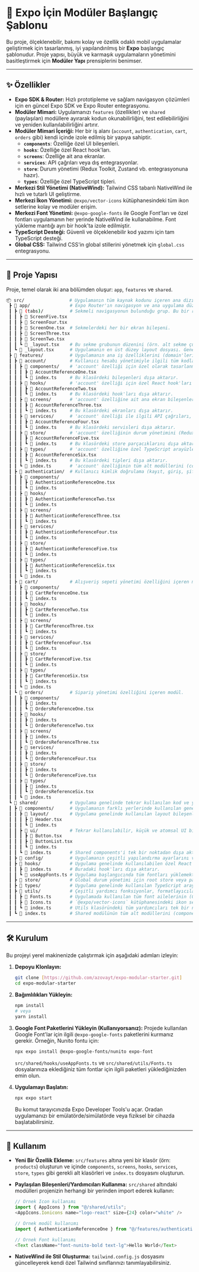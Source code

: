 # 🚀 Expo İçin Modüler Başlangıç Şablonu

Bu proje, ölçeklenebilir, bakımı kolay ve özellik odaklı mobil uygulamalar geliştirmek için tasarlanmış, iyi yapılandırılmış bir **Expo** başlangıç şablonudur. Proje yapısı, büyük ve karmaşık uygulamaların yönetimini basitleştirmek için **Modüler Yapı** prensiplerini benimser.

---

## ✨ Özellikler

- **Expo SDK & Router:** Hızlı prototipleme ve sağlam navigasyon çözümleri için en güncel Expo SDK ve Expo Router entegrasyonu.
- **Modüler Mimari:** Uygulamanızı `features` (özellikler) ve `shared` (paylaşılan) modüllere ayırarak kodun okunabilirliğini, test edilebilirliğini ve yeniden kullanılabilirliğini artırır.
- **Modüler Mimari İçeriği:** Her bir iş alanı (`account`, `authentication`, `cart`, `orders` gibi) kendi içinde izole edilmiş bir yapıya sahiptir.
  - **`components`**: Özelliğe özel UI bileşenleri.
  - **`hooks`**: Özelliğe özel React hook'ları.
  - **`screens`**: Özelliğe ait ana ekranlar.
  - **`services`**: API çağrıları veya dış entegrasyonlar.
  - **`store`**: Durum yönetimi (Redux Toolkit, Zustand vb. entegrasyonuna hazır).
  - **`types`**: Özelliğe özel TypeScript tipleri.
- **Merkezi Stil Yönetimi (NativeWind):** Tailwind CSS tabanlı NativeWind ile hızlı ve tutarlı UI geliştirme.
- **Merkezi İkon Yönetimi:** `@expo/vector-icons` kütüphanesindeki tüm ikon setlerine kolay ve modüler erişim.
- **Merkezi Font Yönetimi:** `@expo-google-fonts` ile Google Font'ları ve özel fontları uygulamanın her yerinde NativeWind ile kullanabilme. Font yükleme mantığı ayrı bir hook'ta izole edilmiştir.
- **TypeScript Desteği:** Güvenli ve ölçeklenebilir kod yazımı için tam TypeScript desteği.
- **Global CSS:** Tailwind CSS'in global stillerini yönetmek için `global.css` entegrasyonu.

---

## 📂 Proje Yapısı

Proje, temel olarak iki ana bölümden oluşur: `app`, `features` ve `shared`.

```bash
📦 src/                 # Uygulamanın tüm kaynak kodunu içeren ana dizin.
 ┣ 📂 app/               # Expo Router'ın navigasyon ve ana uygulama düzenini yönettiği dizin.
 ┃ ┣ 📂 (tabs)/          # Sekmeli navigasyonun bulunduğu grup. Bu bir route grubu olduğu için parantez içinde.
 ┃ ┃ ┣ 📜 ScreenFive.tsx
 ┃ ┃ ┣ 📜 ScreenFour.tsx
 ┃ ┃ ┣ 📜 ScreenOne.tsx  # Sekmelerdeki her bir ekran bileşeni.
 ┃ ┃ ┣ 📜 ScreenThree.tsx
 ┃ ┃ ┣ 📜 ScreenTwo.tsx
 ┃ ┃ ┗ 📜 _layout.tsx    # Bu sekme grubunun düzenini (örn. alt sekme çubuğu) ve navigasyonunu tanımlayan layout dosyası.
 ┃ ┗ 📜 _layout.tsx      # Uygulamanın en üst düzey layout dosyası. Genel navigasyon stack'i, font yükleme, Splash Screen yönetimi gibi global ayarlar burada yapılır.
 ┣ 📂 features/          # Uygulamanın ana iş özelliklerini (domain'leri) barındıran dizin. Her alt klasör bir "özellik" veya "modül"dür.
 ┃ ┣ 📂 account/         # Kullanıcı hesabı yönetimiyle ilgili tüm kodları içeren özellik modülü.
 ┃ ┃ ┣ 📂 components/    # 'account' özelliği için özel olarak tasarlanmış UI bileşenleri.
 ┃ ┃ ┃ ┣ 📜 AccountReferenceOne.tsx
 ┃ ┃ ┃ ┗ 📜 index.ts     # Bu klasördeki bileşenleri dışa aktarır.
 ┃ ┃ ┣ 📂 hooks/         # 'account' özelliği için özel React hook'ları (örn. profil verilerini getiren bir hook).
 ┃ ┃ ┃ ┣ 📜 AccountReferenceTwo.tsx
 ┃ ┃ ┃ ┗ 📜 index.ts     # Bu klasördeki hook'ları dışa aktarır.
 ┃ ┃ ┣ 📂 screens/       # 'account' özelliğine ait ana ekran bileşenleri (örn. Profil Ayarları Ekranı).
 ┃ ┃ ┃ ┣ 📜 AccountReferenceThree.tsx
 ┃ ┃ ┃ ┗ 📜 index.ts     # Bu klasördeki ekranları dışa aktarır.
 ┃ ┃ ┣ 📂 services/      # 'account' özelliği ile ilgili API çağrıları, veri işleme veya diğer dış entegrasyon mantığı.
 ┃ ┃ ┃ ┣ 📜 AccountReferenceFour.tsx
 ┃ ┃ ┃ ┗ 📜 index.ts     # Bu klasördeki servisleri dışa aktarır.
 ┃ ┃ ┣ 📂 store/         # 'account' özelliğinin durum yönetimini (Redux Toolkit slice'lar, Zustand store'lar vb.) içeren kısım.
 ┃ ┃ ┃ ┣ 📜 AccountReferenceFive.tsx
 ┃ ┃ ┃ ┗ 📜 index.ts     # Bu klasördeki store parçacıklarını dışa aktarır.
 ┃ ┃ ┣ 📂 types/         # 'account' özelliğine özel TypeScript arayüzleri ve tipler (örn. User nesnesi tipi).
 ┃ ┃ ┃ ┣ 📜 AccountReferenceSix.tsx
 ┃ ┃ ┃ ┗ 📜 index.ts     # Bu klasördeki tipleri dışa aktarır.
 ┃ ┃ ┗ 📜 index.ts       # 'account' özelliğinin tüm alt modüllerini (components, hooks vb.) tek bir noktadan dışa aktarır.
 ┃ ┣ 📂 authentication/  # Kullanıcı kimlik doğrulama (kayıt, giriş, şifre sıfırlama) özelliğini içeren modül. Yapısı 'account' ile aynıdır.
 ┃ ┃ ┣ 📂 components/
 ┃ ┃ ┃ ┣ 📜 AuthenticationReferenceOne.tsx
 ┃ ┃ ┃ ┗ 📜 index.ts
 ┃ ┃ ┣ 📂 hooks/
 ┃ ┃ ┃ ┣ 📜 AuthenticationReferenceTwo.tsx
 ┃ ┃ ┃ ┗ 📜 index.ts
 ┃ ┃ ┣ 📂 screens/
 ┃ ┃ ┃ ┣ 📜 AuthenticationReferenceThree.tsx
 ┃ ┃ ┃ ┗ 📜 index.ts
 ┃ ┃ ┣ 📂 services/
 ┃ ┃ ┃ ┣ 📜 AuthenticationReferenceFour.tsx
 ┃ ┃ ┃ ┗ 📜 index.ts
 ┃ ┃ ┣ 📂 store/
 ┃ ┃ ┃ ┣ 📜 AuthenticationReferenceFive.tsx
 ┃ ┃ ┃ ┗ 📜 index.ts
 ┃ ┃ ┣ 📂 types/
 ┃ ┃ ┃ ┣ 📜 AuthenticationReferenceSix.tsx
 ┃ ┃ ┃ ┗ 📜 index.ts
 ┃ ┃ ┗ 📜 index.ts
 ┃ ┣ 📂 cart/            # Alışveriş sepeti yönetimi özelliğini içeren modül. Yapısı diğer özellik modülleriyle benzerdir.
 ┃ ┃ ┣ 📂 components/
 ┃ ┃ ┃ ┣ 📜 CartReferenceOne.tsx
 ┃ ┃ ┃ ┗ 📜 index.ts
 ┃ ┃ ┣ 📂 hooks/
 ┃ ┃ ┃ ┣ 📜 CartReferenceTwo.tsx
 ┃ ┃ ┃ ┗ 📜 index.ts
 ┃ ┃ ┣ 📂 screens/
 ┃ ┃ ┃ ┣ 📜 CartReferenceThree.tsx
 ┃ ┃ ┃ ┗ 📜 index.ts
 ┃ ┃ ┣ 📂 services/
 ┃ ┃ ┃ ┣ 📜 CartReferenceFour.tsx
 ┃ ┃ ┃ ┗ 📜 index.ts
 ┃ ┃ ┣ 📂 store/
 ┃ ┃ ┃ ┣ 📜 CartReferenceFive.tsx
 ┃ ┃ ┃ ┗ 📜 index.ts
 ┃ ┃ ┣ 📂 types/
 ┃ ┃ ┃ ┣ 📜 CartReferenceSix.tsx
 ┃ ┃ ┃ ┗ 📜 index.ts
 ┃ ┃ ┗ 📜 index.ts
 ┃ ┗ 📂 orders/          # Sipariş yönetimi özelliğini içeren modül.
 ┃ ┃ ┣ 📂 components/
 ┃ ┃ ┃ ┣ 📜 index.ts
 ┃ ┃ ┃ ┗ 📜 OrdersReferenceOne.tsx
 ┃ ┃ ┣ 📂 hooks/
 ┃ ┃ ┃ ┣ 📜 index.ts
 ┃ ┃ ┃ ┗ 📜 OrdersReferenceTwo.tsx
 ┃ ┃ ┣ 📂 screens/
 ┃ ┃ ┃ ┣ 📜 index.ts
 ┃ ┃ ┃ ┗ 📜 OrdersReferenceThree.tsx
 ┃ ┃ ┣ 📂 services/
 ┃ ┃ ┃ ┣ 📜 index.ts
 ┃ ┃ ┃ ┗ 📜 OrdersReferenceFour.tsx
 ┃ ┃ ┣ 📂 store/
 ┃ ┃ ┃ ┣ 📜 index.ts
 ┃ ┃ ┃ ┗ 📜 OrdersReferenceFive.tsx
 ┃ ┃ ┣ 📂 types/
 ┃ ┃ ┃ ┣ 📜 index.ts
 ┃ ┃ ┃ ┗ 📜 OrdersReferenceSix.tsx
 ┃ ┃ ┗ 📜 index.ts
 ┗ 📂 shared/            # Uygulama genelinde tekrar kullanılan kod ve yardımcılar. Buradaki bileşenler/fonksiyonlar bir özelliğe özel değildir.
 ┃ ┣ 📂 components/      # Uygulamanın farklı yerlerinde kullanılan genel UI bileşenleri.
 ┃ ┃ ┣ 📂 layout/        # Uygulama genelinde kullanılan layout bileşenleri (örn. genel bir Header veya Footer).
 ┃ ┃ ┃ ┣ 📜 Header.tsx
 ┃ ┃ ┃ ┗ 📜 index.ts
 ┃ ┃ ┣ 📂 ui/            # Tekrar kullanılabilir, küçük ve atomsal UI bileşenleri (örn. Button, Input, Card).
 ┃ ┃ ┃ ┣ 📜 Button.tsx
 ┃ ┃ ┃ ┣ 📜 ButtonList.tsx
 ┃ ┃ ┃ ┗ 📜 index.ts
 ┃ ┃ ┗ 📜 index.ts       # Shared components'i tek bir noktadan dışa aktarır.
 ┃ ┣ 📂 config/          # Uygulamanın çeşitli yapılandırma ayarlarını ve sabitlerini barındırır. (API anahtarları, uygulama sabitleri vb.)
 ┃ ┣ 📂 hooks/           # Uygulama genelinde kullanılabilen özel React hook'ları.
 ┃ ┃ ┣ 📜 index.ts       # Buradaki hook'ları dışa aktarır.
 ┃ ┃ ┗ 📜 useAppFonts.ts # Uygulama başlangıcında tüm fontları yüklemekten sorumlu özel hook.
 ┃ ┣ 📂 store/           # Global durum yönetimi için root store veya paylaşılan store yapılandırmaları (örneğin Redux store).
 ┃ ┣ 📂 types/           # Uygulama genelinde kullanılan TypeScript arayüzleri ve tipler (API yanıt tipleri, global durum tipleri vb.).
 ┃ ┣ 📂 utils/           # Çeşitli yardımcı fonksiyonlar, formatlayıcılar, validasyonlar ve sabit tanımları.
 ┃ ┃ ┣ 📜 Fonts.ts       # Uygulamada kullanılan tüm font ailelerinin (Google Fonts veya özel fontlar) isimlerini ve varyasyonlarını tanımlayan dosya.
 ┃ ┃ ┣ 📜 Icons.ts       # `@expo/vector-icons` kütüphanesindeki ikon setlerini merkezi olarak dışa aktaran dosya.
 ┃ ┃ ┗ 📜 index.ts       # Utils klasöründeki tüm yardımcıları tek bir noktadan dışa aktarır.
 ┃ ┗ 📜 index.ts         # Shared modülünün tüm alt modüllerini (components, hooks, utils vb.) tek bir noktadan dışa aktarır.
```

---

## 🛠️ Kurulum

Bu projeyi yerel makinenizde çalıştırmak için aşağıdaki adımları izleyin:

1.  **Depoyu Klonlayın:**

    ```bash
    git clone [https://github.com/azovayt/expo-modular-starter.git]
    cd expo-modular-starter
    ```

2.  **Bağımlılıkları Yükleyin:**

    ```bash
    npm install
    # veya
    yarn install
    ```

3.  **Google Font Paketlerini Yükleyin (Kullanıyorsanız):**
    Projede kullanılan Google Font'lar için ilgili `@expo-google-fonts` paketlerini kurmanız gerekir. Örneğin, Nunito fontu için:

    ```bash
    npx expo install @expo-google-fonts/nunito expo-font
    ```

    `src/shared/hooks/useAppFonts.ts` ve `src/shared/utils/Fonts.ts` dosyalarınıza eklediğiniz tüm fontlar için ilgili paketleri yüklediğinizden emin olun.

4.  **Uygulamayı Başlatın:**
    ```bash
    npx expo start
    ```
    Bu komut tarayıcınızda Expo Developer Tools'u açar. Oradan uygulamanızı bir emülatörde/simülatörde veya fiziksel bir cihazda başlatabilirsiniz.

---

## 🚀 Kullanım

- **Yeni Bir Özellik Ekleme:** `src/features` altına yeni bir klasör (örn: `products`) oluşturun ve içinde `components`, `screens`, `hooks`, `services`, `store`, `types` gibi gerekli alt klasörleri ve `index.ts` dosyasını oluşturun.
- **Paylaşılan Bileşenleri/Yardımcıları Kullanma:** `src/shared` altındaki modülleri projenizin herhangi bir yerinden import ederek kullanın:

  ```typescript
  // Örnek Icon kullanımı
  import { AppIcons } from "@/shared/utils";
  <AppIcons.Ionicons name="logo-react" size={24} color="white" />
  ```

  ```typescript
  // Örnek modül kullanımı
  import { AuthenticationReferenceOne } from "@/features/authentication/components";
  ```

  ```typescript
  // Örnek Font kullanımı
  <Text className="font-nunito-bold text-lg">Hello World</Text>
  ```

- **NativeWind ile Stil Oluşturma:** `tailwind.config.js` dosyasını güncelleyerek kendi özel Tailwind sınıflarınızı tanımlayabilirsiniz.
